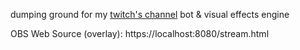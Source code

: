 dumping ground for my [twitch's channel](https://twitch.tv/lxfontes) bot & visual effects engine

OBS Web Source (overlay): https://localhost:8080/stream.html
